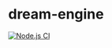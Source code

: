 # dream-engine

[![Node.js CI](https://github.com/Skylands-Developers/dream-engine/actions/workflows/node.js.yml/badge.svg)](https://github.com/Skylands-Developers/dream-engine/actions/workflows/node.js.yml)

